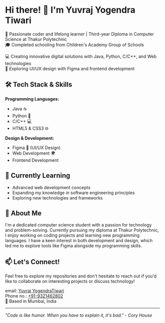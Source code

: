 # Hi there! 👋 I'm Yuvraj Yogendra Tiwari

🚀 Passionate coder and lifelong learner | Third-year Diploma in Computer Science at Thakur Polytechnic  
🎓 Completed schooling from Children's Academy Group of Schools  

💻 Creating innovative digital solutions with Java, Python, C/C++, and Web technologies  
🎨 Exploring UI/UX design with Figma and frontend development  

## 🛠️ Tech Stack & Skills

**Programming Languages:**  
- Java ☕  
- Python 🐍  
- C/C++ 💻  
- HTML5 & CSS3 🌐

**Design & Development:**  
- Figma 🎨 (UI/UX Design)  
- Web Development 🌍  
- Frontend Development

## 🌱 Currently Learning
- Advanced web development concepts  
- Expanding my knowledge in software engineering principles  
- Exploring new technologies and frameworks

## 🎯 About Me
I'm a dedicated computer science student with a passion for technology and problem-solving. Currently pursuing my diploma at Thakur Polytechnic, I enjoy working on coding projects and learning new programming languages. I have a keen interest in both development and design, which led me to explore tools like Figma alongside my programming skills.

## 📫 Let's Connect!
Feel free to explore my repositories and don't hesitate to reach out if you'd like to collaborate on interesting projects or discuss technology!

email: [Yuvraj YogendraTiwari](mailto:yuvrajtiwari1978@gmail.com)  
Phone no.: [+91-9321462802](tel:+919321462802)  
📍 Based in Mumbai, India

---
*"Code is like humor. When you have to explain it, it's bad." - Cory House*
